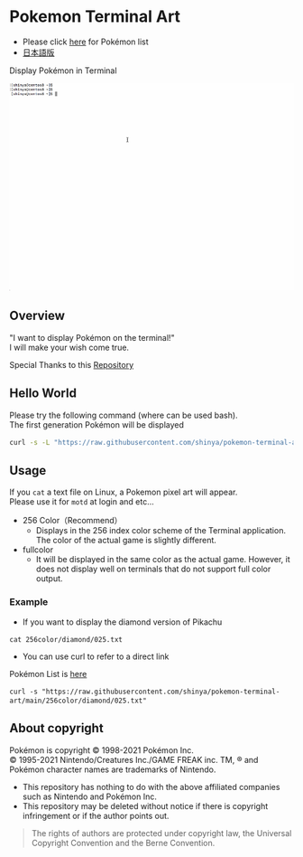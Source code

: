 # Pokemon Terminal Art

* Please click [here](./list.md) for Pokémon list
* [日本語版](./docs/ja/README.md)

Display Pokémon in Terminal

![Demo](https://raw.githubusercontent.com/shinya/image-storage/master/pokemon-terminal-art/demo.gif)

## Overview

"I want to display Pokémon on the terminal!" <br>
I will make your wish come true.

Special Thanks to this [Repository](https://github.com/dot-motd/dragon-quest)


## Hello World

Please try the following command (where can be used bash).<br>
The first generation Pokémon will be displayed

```bash
curl -s -L "https://raw.githubusercontent.com/shinya/pokemon-terminal-art/main/hello.sh" | bash
```

## Usage

If you `cat` a text file on Linux, a Pokemon pixel art will appear.<br>
Please use it for `motd` at login and etc...

* 256 Color（Recommend） 
	* Displays in the 256 index color scheme of the Terminal application. The color of the actual game is slightly different.
* fullcolor
	* It will be displayed in the same color as the actual game. However, it does not display well on terminals that do not support full color output.

### Example

* If you want to display the diamond version of Pikachu

```
cat 256color/diamond/025.txt
```

* You can use curl to refer to a direct link

Pokémon List is [here](./list.md)

```
curl -s "https://raw.githubusercontent.com/shinya/pokemon-terminal-art/main/256color/diamond/025.txt"
```

## About copyright

Pokémon is copyright © 1998-2021 Pokémon Inc. <br>
© 1995-2021 Nintendo/Creatures Inc./GAME FREAK inc. TM, ® and Pokémon character names are trademarks of Nintendo.<br>

* This repository has nothing to do with the above affiliated companies such as Nintendo and Pokémon Inc.
* This repository may be deleted without notice if there is copyright infringement or if the author points out.

> The rights of authors are protected under copyright law, the Universal Copyright Convention and the Berne Convention.<br>
